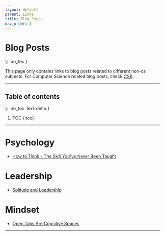 ```yaml
---
layout: default
parent: Links
title: Blog Posts
nav_order: 1
---
```


#  Blog Posts
{: .no_toc }

This page only contains links to blog posts related to different non-cs subjects. For Computer Science related blog posts, check [CSB](../../../docs/links/blogCS).

---

## Table of contents
{: .no_toc .text-delta }

1. TOC
{:toc}

---

# Psychology

- [How to Think - The Skill You've Never Been Taught](https://fs.blog/2015/08/how-to-think/)


# Leadership

- [Solitude and Leadership](https://fs.blog/great-talks/solitude-and-leadership/)

# Mindset

- [Open Tabs Are Cognitive Spaces](https://rybakov.com/blog/open_tabs_are_cognitive_spaces/)

---
